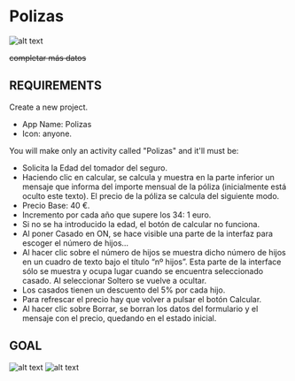 Polizas
=========================
![alt text](https://i.gyazo.com/5c8e712bd23cff7501d37efd21632dc6.gif "Result APP Polizas")


~~completar más datos~~


REQUIREMENTS
-------------------------
Create a new project.

- App Name: Polizas
- Icon: anyone.

You will make only an activity called "Polizas" and it'll must be:

- Solicita la Edad del tomador del seguro.
- Haciendo clic en calcular, se calcula y muestra en la parte inferior un mensaje que informa del importe mensual de la póliza (inicialmente está oculto este texto). El precio de la póliza se calcula del siguiente modo.
 - Precio Base: 40 €.
 - Incremento por cada año que supere los 34: 1 euro.
- Si no se ha introducido la edad, el botón de calcular no funciona.
- Al poner Casado en ON, se hace visible una parte de la interfaz para escoger el número de hijos…
- Al hacer clic sobre el número de hijos se muestra dicho número de hijos en un cuadro de texto bajo el título “nº hijos”. Esta parte de la interface sólo se muestra y ocupa lugar cuando se encuentra seleccionado casado. Al seleccionar Soltero se vuelve a ocultar.
- Los casados tienen un descuento del 5% por cada hijo.
- Para refrescar el precio hay que volver a pulsar el botón Calcular.
- Al hacer clic sobre Borrar, se borran los datos del formulario y el mensaje con el precio, quedando en el estado inicial.

GOAL
---------------------------------
![alt text](http://i.imgur.com/IUo6mJH.png "Image 1 Polizas")
![alt text](http://i.imgur.com/2PJ0kjQ.png "Image 2 Polizas")
